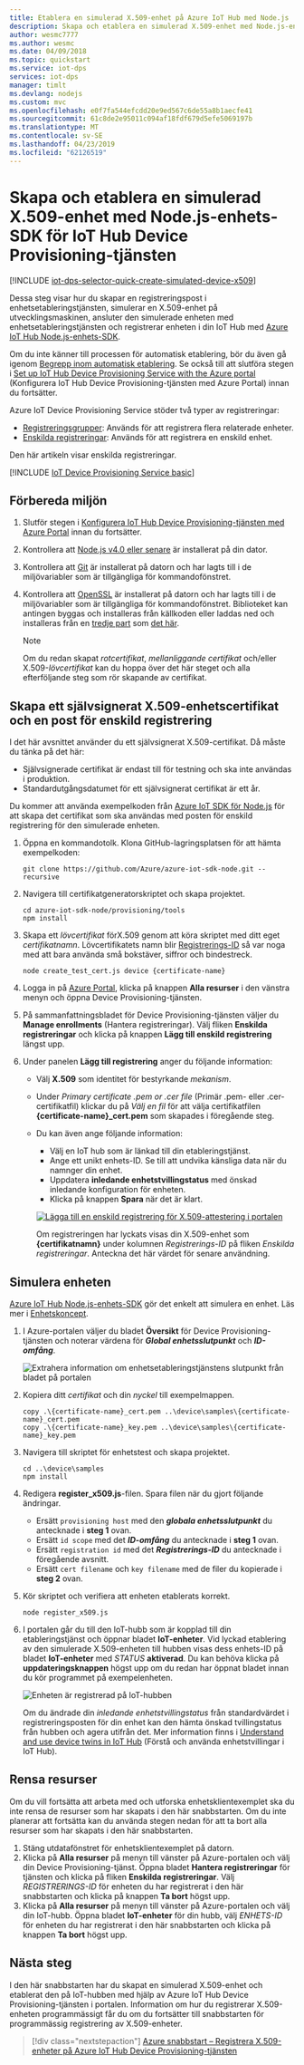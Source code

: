 ```yaml
---
title: Etablera en simulerad X.509-enhet på Azure IoT Hub med Node.js | Microsoft Docs
description: Skapa och etablera en simulerad X.509-enhet med Node.js-enhets-SDK för Azure IoT Hub Device Provisioning-tjänsten. Den här snabbstarten använder enskilda registreringar.
author: wesmc7777
ms.author: wesmc
ms.date: 04/09/2018
ms.topic: quickstart
ms.service: iot-dps
services: iot-dps
manager: timlt
ms.devlang: nodejs
ms.custom: mvc
ms.openlocfilehash: e0f7fa544efcdd20e9ed567c6de55a8b1aecfe41
ms.sourcegitcommit: 61c8de2e95011c094af18fdf679d5efe5069197b
ms.translationtype: MT
ms.contentlocale: sv-SE
ms.lasthandoff: 04/23/2019
ms.locfileid: "62126519"
---
```

# <a name="create-and-provision-an-x509-simulated-device-using-nodejs-device-sdk-for-iot-hub-device-provisioning-service"></a>Skapa och etablera en simulerad X.509-enhet med Node.js-enhets-SDK för IoT Hub Device Provisioning-tjänsten
[!INCLUDE [iot-dps-selector-quick-create-simulated-device-x509](../../includes/iot-dps-selector-quick-create-simulated-device-x509.md)]

Dessa steg visar hur du skapar en registreringspost i enhetsetableringstjänsten, simulerar en X.509-enhet på utvecklingsmaskinen, ansluter den simulerade enheten med enhetsetableringstjänsten och registrerar enheten i din IoT Hub med [Azure IoT Hub Node.js-enhets-SDK](https://github.com/Azure/azure-iot-sdk-node).

Om du inte känner till processen för automatisk etablering, bör du även gå igenom [Begrepp inom automatisk etablering](concepts-auto-provisioning.md). Se också till att slutföra stegen i [Set up IoT Hub Device Provisioning Service with the Azure portal](./quick-setup-auto-provision.md) (Konfigurera IoT Hub Device Provisioning-tjänsten med Azure Portal) innan du fortsätter. 

Azure IoT Device Provisioning Service stöder två typer av registreringar:
- [Registreringsgrupper](concepts-service.md#enrollment-group): Används för att registrera flera relaterade enheter.
- [Enskilda registreringar](concepts-service.md#individual-enrollment): Används för att registrera en enskild enhet.

Den här artikeln visar enskilda registreringar.

[!INCLUDE [IoT Device Provisioning Service basic](../../includes/iot-dps-basic.md)]

## <a name="prepare-the-environment"></a>Förbereda miljön 

1. Slutför stegen i [Konfigurera IoT Hub Device Provisioning-tjänsten med Azure Portal](./quick-setup-auto-provision.md) innan du fortsätter.

2. Kontrollera att [Node.js v4.0 eller senare](https://nodejs.org) är installerat på din dator.

3. Kontrollera att [Git](https://git-scm.com/download/) är installerat på datorn och har lagts till i de miljövariabler som är tillgängliga för kommandofönstret. 

4. Kontrollera att [OpenSSL](https://www.openssl.org/) är installerat på datorn och har lagts till i de miljövariabler som är tillgängliga för kommandofönstret. Biblioteket kan antingen byggas och installeras från källkoden eller laddas ned och installeras från en [tredje part](https://wiki.openssl.org/index.php/Binaries) som [det här](https://sourceforge.net/projects/openssl/). 

    > [!NOTE]
    > Om du redan skapat _rotcertifikat_,  _mellanliggande certifikat_ och/eller X.509-_lövcertifikat_ kan du hoppa över det här steget och alla efterföljande steg som rör skapande av certifikat.
    >

## <a name="create-a-self-signed-x509-device-certificate-and-individual-enrollment-entry"></a>Skapa ett självsignerat X.509-enhetscertifikat och en post för enskild registrering

I det här avsnittet använder du ett självsignerat X.509-certifikat. Då måste du tänka på det här:

* Självsignerade certifikat är endast till för testning och ska inte användas i produktion.
* Standardutgångsdatumet för ett självsignerat certifikat är ett år.

Du kommer att använda exempelkoden från [Azure IoT SDK för Node.js](https://github.com/Azure/azure-iot-sdk-node.git) för att skapa det certifikat som ska användas med posten för enskild registrering för den simulerade enheten.


1. Öppna en kommandotolk. Klona GitHub-lagringsplatsen för att hämta exempelkoden:
    
    ```cmd/sh
    git clone https://github.com/Azure/azure-iot-sdk-node.git --recursive
    ```

2. Navigera till certifikatgeneratorskriptet och skapa projektet. 

    ```cmd/sh
    cd azure-iot-sdk-node/provisioning/tools
    npm install
    ```

3. Skapa ett _lövcertifikat_ förX.509 genom att köra skriptet med ditt eget _certifikatnamn_. Lövcertifikatets namn blir [Registrerings-ID](https://docs.microsoft.com/azure/iot-dps/concepts-device#registration-id) så var noga med att bara använda små bokstäver, siffror och bindestreck.

    ```cmd/sh
    node create_test_cert.js device {certificate-name}
    ```

4. Logga in på [Azure Portal](https://portal.azure.com), klicka på knappen **Alla resurser** i den vänstra menyn och öppna Device Provisioning-tjänsten.

5. På sammanfattningsbladet för Device Provisioning-tjänsten väljer du **Manage enrollments** (Hantera registreringar). Välj fliken **Enskilda registreringar** och klicka på knappen **Lägg till enskild registrering** längst upp. 

6. Under panelen **Lägg till registrering** anger du följande information:
   - Välj **X.509** som identitet för bestyrkande *mekanism*.
   - Under *Primary certificate .pem or .cer file* (Primär .pem- eller .cer-certifikatfil) klickar du på *Välj en fil* för att välja certifikatfilen **{certificate-name}_cert.pem** som skapades i föregående steg.  
   - Du kan även ange följande information:
     - Välj en IoT hub som är länkad till din etableringstjänst.
     - Ange ett unikt enhets-ID. Se till att undvika känsliga data när du namnger din enhet. 
     - Uppdatera **inledande enhetstvillingstatus** med önskad inledande konfiguration för enheten.
     - Klicka på knappen **Spara** när det är klart. 

     [![Lägga till en enskild registrering för X.509-attestering i portalen](./media/quick-create-simulated-device-x509-node/device-enrollment.png)](./media/quick-create-simulated-device-x509-node/device-enrollment.png#lightbox)

     Om registreringen har lyckats visas din X.509-enhet som **{certifikatnamn}** under kolumnen *Registrerings-ID* på fliken *Enskilda registreringar*. Anteckna det här värdet för senare användning.

## <a name="simulate-the-device"></a>Simulera enheten

[Azure IoT Hub Node.js-enhets-SDK](https://github.com/Azure/azure-iot-sdk-node) gör det enkelt att simulera en enhet. Läs mer i [Enhetskoncept](https://docs.microsoft.com/azure/iot-dps/concepts-device).

1. I Azure-portalen väljer du bladet **Översikt** för Device Provisioning-tjänsten och noterar värdena för **_Global enhetsslutpunkt_** och **_ID-omfång_**.

    ![Extrahera information om enhetsetableringstjänstens slutpunkt från bladet på portalen](./media/quick-create-simulated-device-x509-node/extract-dps-endpoints.png) 

2. Kopiera ditt _certifikat_ och din _nyckel_ till exempelmappen.

    ```cmd/sh
    copy .\{certificate-name}_cert.pem ..\device\samples\{certificate-name}_cert.pem
    copy .\{certificate-name}_key.pem ..\device\samples\{certificate-name}_key.pem
    ```

3. Navigera till skriptet för enhetstest och skapa projektet. 

    ```cmd/sh
    cd ..\device\samples
    npm install
    ```

4. Redigera **register\_x509.js**-filen. Spara filen när du gjort följande ändringar.
    - Ersätt `provisioning host` med den **_globala enhetsslutpunkt_** du antecknade i **steg 1** ovan.
    - Ersätt `id scope` med det **_ID-omfång_** du antecknade i **steg 1** ovan. 
    - Ersätt `registration id` med det **_Registrerings-ID_** du antecknade i föregående avsnitt.
    - Ersätt `cert filename` och `key filename` med de filer du kopierade i **steg 2** ovan. 

5. Kör skriptet och verifiera att enheten etablerats korrekt.

    ```cmd/sh
    node register_x509.js
    ```   

6. I portalen går du till den IoT-hubb som är kopplad till din etableringstjänst och öppnar bladet **IoT-enheter**. Vid lyckad etablering av den simulerade X.509-enheten till hubben visas dess enhets-ID på bladet **IoT-enheter** med *STATUS* **aktiverad**. Du kan behöva klicka på **uppdateringsknappen** högst upp om du redan har öppnat bladet innan du kör programmet på exempelenheten. 

    ![Enheten är registrerad på IoT-hubben](./media/quick-create-simulated-device-x509-node/hubregistration.png) 

    Om du ändrade din *inledande enhetstvillingstatus* från standardvärdet i registreringsposten för din enhet kan den hämta önskad tvillingstatus från hubben och agera utifrån det. Mer information finns i [Understand and use device twins in IoT Hub](../iot-hub/iot-hub-devguide-device-twins.md) (Förstå och använda enhetstvillingar i IoT Hub).


## <a name="clean-up-resources"></a>Rensa resurser

Om du vill fortsätta att arbeta med och utforska enhetsklientexemplet ska du inte rensa de resurser som har skapats i den här snabbstarten. Om du inte planerar att fortsätta kan du använda stegen nedan för att ta bort alla resurser som har skapats i den här snabbstarten.

1. Stäng utdatafönstret för enhetsklientexemplet på datorn.
2. Klicka på **Alla resurser** på menyn till vänster på Azure-portalen och välj din Device Provisioning-tjänst. Öppna bladet **Hantera registreringar** för tjänsten och klicka på fliken **Enskilda registreringar**. Välj *REGISTRERINGS-ID* för enheten du har registrerat i den här snabbstarten och klicka på knappen **Ta bort** högst upp. 
3. Klicka på **Alla resurser** på menyn till vänster på Azure-portalen och välj din IoT-hubb. Öppna bladet **IoT-enheter** för din hubb, välj *ENHETS-ID* för enheten du har registrerat i den här snabbstarten och klicka på knappen **Ta bort** högst upp.


## <a name="next-steps"></a>Nästa steg

I den här snabbstarten har du skapat en simulerad X.509-enhet och etablerat den på IoT-hubben med hjälp av Azure IoT Hub Device Provisioning-tjänsten i portalen. Information om hur du registrerar X.509-enheten programmässigt får du om du fortsätter till snabbstarten för programmässig registrering av X.509-enheter. 

> [!div class="nextstepaction"]
> [Azure snabbstart – Registrera X.509-enheter på Azure IoT Hub Device Provisioning-tjänsten](quick-enroll-device-x509-node.md)
